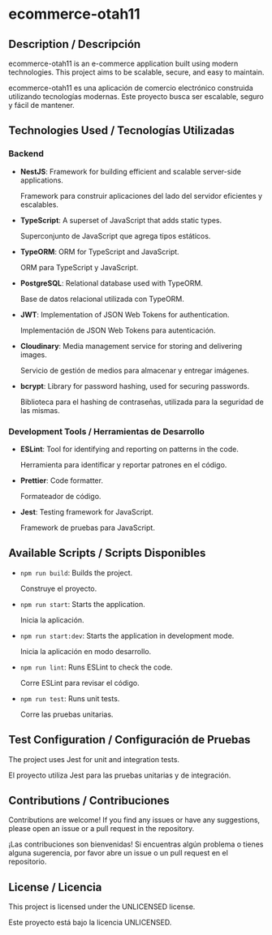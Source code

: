 # ecommerce-otah11

## Description / Descripción

ecommerce-otah11 is an e-commerce application built using modern technologies. This project aims to be scalable, secure, and easy to maintain.

ecommerce-otah11 es una aplicación de comercio electrónico construida utilizando tecnologías modernas. Este proyecto busca ser escalable, seguro y fácil de mantener.

## Technologies Used / Tecnologías Utilizadas

### Backend

- **NestJS**: Framework for building efficient and scalable server-side applications.
  
  Framework para construir aplicaciones del lado del servidor eficientes y escalables.
- **TypeScript**: A superset of JavaScript that adds static types.
  
  Superconjunto de JavaScript que agrega tipos estáticos.
- **TypeORM**: ORM for TypeScript and JavaScript.
  
  ORM para TypeScript y JavaScript.
- **PostgreSQL**: Relational database used with TypeORM.
  
  Base de datos relacional utilizada con TypeORM.
- **JWT**: Implementation of JSON Web Tokens for authentication.
  
  Implementación de JSON Web Tokens para autenticación.
- **Cloudinary**: Media management service for storing and delivering images.
  
  Servicio de gestión de medios para almacenar y entregar imágenes.
- **bcrypt**: Library for password hashing, used for securing passwords.
  
  Biblioteca para el hashing de contraseñas, utilizada para la seguridad de las mismas.

### Development Tools / Herramientas de Desarrollo

- **ESLint**: Tool for identifying and reporting on patterns in the code.
  
  Herramienta para identificar y reportar patrones en el código.
- **Prettier**: Code formatter.
  
  Formateador de código.
- **Jest**: Testing framework for JavaScript.
  
  Framework de pruebas para JavaScript.

## Available Scripts / Scripts Disponibles

- `npm run build`: Builds the project.
  
  Construye el proyecto.
- `npm run start`: Starts the application.
  
  Inicia la aplicación.
- `npm run start:dev`: Starts the application in development mode.
  
  Inicia la aplicación en modo desarrollo.
- `npm run lint`: Runs ESLint to check the code.
  
  Corre ESLint para revisar el código.
- `npm run test`: Runs unit tests.
  
  Corre las pruebas unitarias.

## Test Configuration / Configuración de Pruebas

The project uses Jest for unit and integration tests.

El proyecto utiliza Jest para las pruebas unitarias y de integración.

## Contributions / Contribuciones

Contributions are welcome! If you find any issues or have any suggestions, please open an issue or a pull request in the repository.

¡Las contribuciones son bienvenidas! Si encuentras algún problema o tienes alguna sugerencia, por favor abre un issue o un pull request en el repositorio.

## License / Licencia

This project is licensed under the UNLICENSED license.

Este proyecto está bajo la licencia UNLICENSED.
